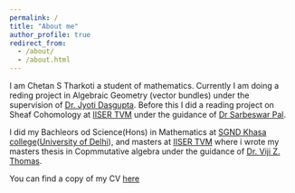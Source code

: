 ```yaml
---
permalink: /
title: "About me"
author_profile: true
redirect_from: 
  - /about/
  - /about.html
---
```

 I am Chetan S Tharkoti a student of mathematics. Currently I am doing a reding project in Algebraic Geometry (vector bundles) under the supervision of [Dr. Jyoti Dasgupta](https://sites.google.com/view/jyotidasgupta/home). Before this I did a reading project on Sheaf Cohomology at [IISER TVM](https://www.iisertvm.ac.in/) under the guidance of [Dr Sarbeswar Pal](https://iisertvm.irins.org/profile/94153). 

  I did my Bachleors od Science(Hons) in Mathematics at [SGND Khasa college](https://www.sgndkc.org/sk/)([University of Delhi](https://www.du.ac.in/)), and masters at [IISER TVM](https://www.iisertvm.ac.in/) where i wrote my masters thesis in Copmmutative algebra under the guidance of [Dr. Viji Z. Thomas](https://www.iisertvm.ac.in/faculty/vthomas?%2Ffaculties%2Fvthomas=).

You can find a copy of my CV [here](https://cstharkoti.github.io/files/CV__chet.pdf)
